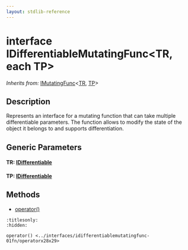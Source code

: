 ```yaml
---
layout: stdlib-reference
---
```


# interface IDifferentiableMutatingFunc\<TR, each TP\>

*Inherits from:* [IMutatingFunc](../imutatingfunc-019/index.md)\<[TR](../imutatingfunc-019/index.md#typeparam-TR), [TP](../imutatingfunc-019/index.md#typeparam-TP)\>

## Description

Represents an interface for a mutating function that can take multiple differentiable parameters.
The function allows to modify the state of the object it belongs to and supports differentiation.


## Generic Parameters

####  <a id="typeparam-TR"></a>TR: [IDifferentiable](../idifferentiable-01/index.md)
####  <a id="typeparam-TP"></a>TP: [IDifferentiable](../idifferentiable-01/index.md)

## Methods

* [operator\(\)](operatorx28x29.md)


```{toctree}
:titlesonly:
:hidden:

operator() <../interfaces/idifferentiablemutatingfunc-01fn/operatorx28x29>
```

<script>
// Fix .md links to .html when on ReadTheDocs
if (window.location.hostname.includes('readthedocs') || 
    window.location.hostname.includes('rtfd.io')) {
  document.addEventListener('DOMContentLoaded', function() {
    const links = document.querySelectorAll('a');
    links.forEach(link => {
      const href = link.getAttribute('href');
      if (href && href.includes('.md')) {
        // This regex will handle .md links with or without fragment identifiers or query parameters
        link.href = link.href.replace(/(.+)\.md(#[^?]*)?(\?.*)?$/, '$1.html$2$3');
      }
    });
  });
}
</script>

